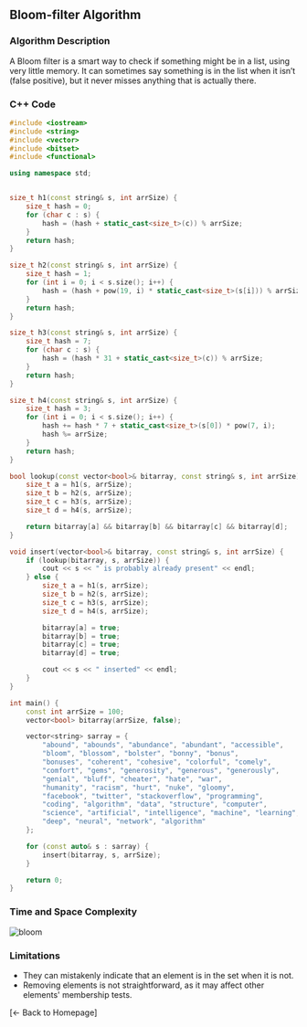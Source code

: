 ## Bloom-filter Algorithm

### Algorithm Description
A Bloom filter is a smart way to check if something might be in a list, using very little memory. It can sometimes say something is in the list when it isn’t (false positive), but it never misses anything that is actually there.

### C++ Code

```cpp
#include <iostream>
#include <string>
#include <vector>
#include <bitset>
#include <functional>

using namespace std;


size_t h1(const string& s, int arrSize) {
    size_t hash = 0;
    for (char c : s) {
        hash = (hash + static_cast<size_t>(c)) % arrSize;
    }
    return hash;
}

size_t h2(const string& s, int arrSize) {
    size_t hash = 1;
    for (int i = 0; i < s.size(); i++) {
        hash = (hash + pow(19, i) * static_cast<size_t>(s[i])) % arrSize;
    }
    return hash;
}

size_t h3(const string& s, int arrSize) {
    size_t hash = 7;
    for (char c : s) {
        hash = (hash * 31 + static_cast<size_t>(c)) % arrSize;
    }
    return hash;
}

size_t h4(const string& s, int arrSize) {
    size_t hash = 3;
    for (int i = 0; i < s.size(); i++) {
        hash += hash * 7 + static_cast<size_t>(s[0]) * pow(7, i);
        hash %= arrSize;
    }
    return hash;
}

bool lookup(const vector<bool>& bitarray, const string& s, int arrSize) {
    size_t a = h1(s, arrSize);
    size_t b = h2(s, arrSize);
    size_t c = h3(s, arrSize);
    size_t d = h4(s, arrSize);

    return bitarray[a] && bitarray[b] && bitarray[c] && bitarray[d];
}

void insert(vector<bool>& bitarray, const string& s, int arrSize) {
    if (lookup(bitarray, s, arrSize)) {
        cout << s << " is probably already present" << endl;
    } else {
        size_t a = h1(s, arrSize);
        size_t b = h2(s, arrSize);
        size_t c = h3(s, arrSize);
        size_t d = h4(s, arrSize);

        bitarray[a] = true;
        bitarray[b] = true;
        bitarray[c] = true;
        bitarray[d] = true;

        cout << s << " inserted" << endl;
    }
}

int main() {
    const int arrSize = 100;
    vector<bool> bitarray(arrSize, false);

    vector<string> sarray = {
        "abound", "abounds", "abundance", "abundant", "accessible",
        "bloom", "blossom", "bolster", "bonny", "bonus",
        "bonuses", "coherent", "cohesive", "colorful", "comely",
        "comfort", "gems", "generosity", "generous", "generously",
        "genial", "bluff", "cheater", "hate", "war",
        "humanity", "racism", "hurt", "nuke", "gloomy",
        "facebook", "twitter", "stackoverflow", "programming",
        "coding", "algorithm", "data", "structure", "computer",
        "science", "artificial", "intelligence", "machine", "learning",
        "deep", "neural", "network", "algorithm"
    };

    for (const auto& s : sarray) {
        insert(bitarray, s, arrSize);
    }

    return 0;
}
```

### Time and Space Complexity

![bloom](https://github.com/DEBANSHU007/FoodDelivery.github.io/assets/67229736/67e18c65-a549-4b72-a157-0bb892ae77ca)


### Limitations
* They can mistakenly indicate that an element is in the set when it is not.
* Removing elements is not straightforward, as it may affect other elements' membership tests.


[← Back to Homepage]
